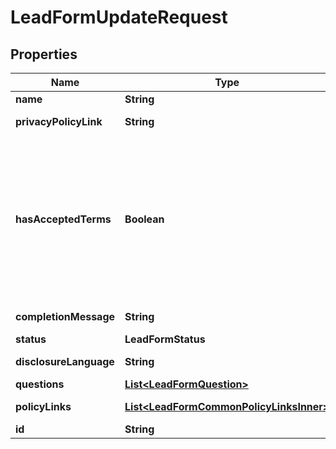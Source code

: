 

# LeadFormUpdateRequest


## Properties

| Name | Type | Description | Notes |
|------------ | ------------- | ------------- | -------------|
|**name** | **String** | Internal name of the lead form. |  [optional] |
|**privacyPolicyLink** | **String** | A link to the advertiser&#39;s privacy policy. This will be included in the lead form&#39;s disclosure language. |  [optional] |
|**hasAcceptedTerms** | **Boolean** | Whether the advertiser has accepted Pinterest&#39;s terms of service for creating a lead ad.  By sending us TRUE for this parameter, you agree that (i) you will use any personal information received in compliance with the privacy policy you share with Pinterest, and (ii) you will comply with Pinterest&#39;s &lt;a href&#x3D;\&quot;https://policy.pinterest.com/en/lead-ad-terms\&quot;&gt;Lead Ad Terms&lt;/a&gt;. As a reminder, all advertising on Pinterest is subject to the &lt;a href&#x3D;\&quot;https://business.pinterest.com/en/pinterest-advertising-services-agreement/\&quot;&gt;Pinterest Advertising Services Agreement&lt;/a&gt; or an equivalent agreement as set forth on an IO |  [optional] |
|**completionMessage** | **String** | A message for people who complete the form to let them know what happens next. |  [optional] |
|**status** | **LeadFormStatus** |  |  [optional] |
|**disclosureLanguage** | **String** | Additional disclosure language to be included in the lead form. |  [optional] |
|**questions** | [**List&lt;LeadFormQuestion&gt;**](LeadFormQuestion.md) | List of questions to be displayed on the lead form. |  [optional] |
|**policyLinks** | [**List&lt;LeadFormCommonPolicyLinksInner&gt;**](LeadFormCommonPolicyLinksInner.md) | List of additional policy links to be displayed on the lead form. |  [optional] |
|**id** | **String** | The ID of this lead form to be updated |  |



